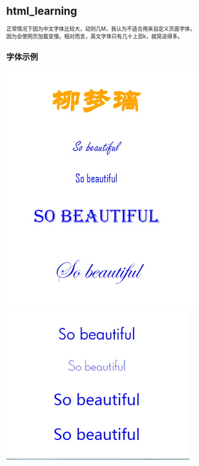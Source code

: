 # html_learning

正常情况下因为中文字体比较大，动则几M，我认为不适合用来自定义页面字体，因为会使网页加载变慢。相对而言，英文字体只有几十上百k，就简洁得多。
## 字体示例

![示例1](https://raw.githubusercontent.com/suifengpiaoyang/html_learning2/master/images/font_family_1.png)
![示例2](https://raw.githubusercontent.com/suifengpiaoyang/html_learning2/master/images/font_family_2.png)
